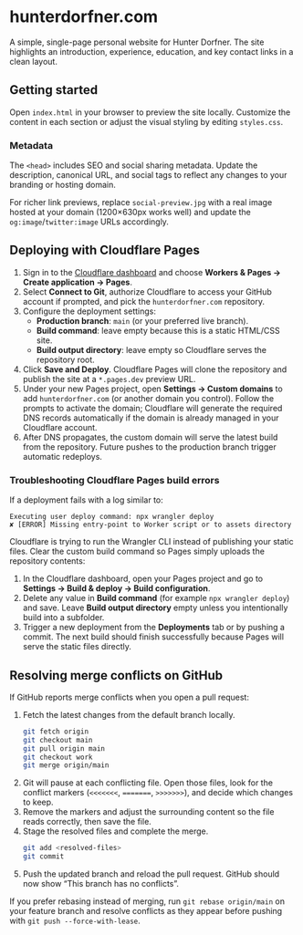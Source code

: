 # hunterdorfner.com

A simple, single-page personal website for Hunter Dorfner. The site highlights an introduction, experience, education, and key contact links in a clean layout.

## Getting started

Open `index.html` in your browser to preview the site locally. Customize the content in each section or adjust the visual styling by editing `styles.css`.

### Metadata

The `<head>` includes SEO and social sharing metadata. Update the description, canonical URL, and social tags to reflect any changes to your branding or hosting domain.

For richer link previews, replace `social-preview.jpg` with a real image hosted at your domain (1200×630px works well) and update the `og:image`/`twitter:image` URLs accordingly.

## Deploying with Cloudflare Pages

1. Sign in to the [Cloudflare dashboard](https://dash.cloudflare.com/) and choose **Workers & Pages → Create application → Pages**.
2. Select **Connect to Git**, authorize Cloudflare to access your GitHub account if prompted, and pick the `hunterdorfner.com` repository.
3. Configure the deployment settings:
   * **Production branch**: `main` (or your preferred live branch).
   * **Build command**: leave empty because this is a static HTML/CSS site.
   * **Build output directory**: leave empty so Cloudflare serves the repository root.
4. Click **Save and Deploy**. Cloudflare Pages will clone the repository and publish the site at a `*.pages.dev` preview URL.
5. Under your new Pages project, open **Settings → Custom domains** to add `hunterdorfner.com` (or another domain you control). Follow the prompts to activate the domain; Cloudflare will generate the required DNS records automatically if the domain is already managed in your Cloudflare account.
6. After DNS propagates, the custom domain will serve the latest build from the repository. Future pushes to the production branch trigger automatic redeploys.

### Troubleshooting Cloudflare Pages build errors

If a deployment fails with a log similar to:

```
Executing user deploy command: npx wrangler deploy
✘ [ERROR] Missing entry-point to Worker script or to assets directory
```

Cloudflare is trying to run the Wrangler CLI instead of publishing your static files. Clear the custom build command so Pages simply uploads the repository contents:

1. In the Cloudflare dashboard, open your Pages project and go to **Settings → Build & deploy → Build configuration**.
2. Delete any value in **Build command** (for example `npx wrangler deploy`) and save. Leave **Build output directory** empty unless you intentionally build into a subfolder.
3. Trigger a new deployment from the **Deployments** tab or by pushing a commit. The next build should finish successfully because Pages will serve the static files directly.

## Resolving merge conflicts on GitHub

If GitHub reports merge conflicts when you open a pull request:

1. Fetch the latest changes from the default branch locally.
   ```bash
   git fetch origin
   git checkout main
   git pull origin main
   git checkout work
   git merge origin/main
   ```
2. Git will pause at each conflicting file. Open those files, look for the conflict markers (`<<<<<<<`, `=======`, `>>>>>>>`), and decide which changes to keep.
3. Remove the markers and adjust the surrounding content so the file reads correctly, then save the file.
4. Stage the resolved files and complete the merge.
   ```bash
   git add <resolved-files>
   git commit
   ```
5. Push the updated branch and reload the pull request. GitHub should now show “This branch has no conflicts”.

If you prefer rebasing instead of merging, run `git rebase origin/main` on your feature branch and resolve conflicts as they appear before pushing with `git push --force-with-lease`.
